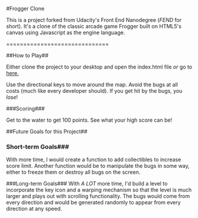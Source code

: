 #Frogger Clone

This is a project forked from Udacity's Front End Nanodegree (_FEND_ for short). It's a clone of the classic arcade game Frogger built on HTML5's canvas using Javascript as the engine language.

==============================

##How to Play##

Either clone the project to your desktop and open the index.html file *or* go to [here.](https://timjkstrickland.com/runbugboy/)

Use the directional keys to move around the map. Avoid the bugs at all costs (much like every developer should). If you get hit by the bugs, you *lose*!

###Scoring###

Get to the water to get 100 points. See what your high score can be!

##Future Goals for this Project##
### Short-term Goals###
With more time, I would create a function to add collectibles to increase score limit. Another function would be to manipulate the bugs in some way, either to freeze them or destroy all bugs on the screen. 

###Long-term Goals###
With *A LOT* more time, I'd build a level to incorporate the key icon and a warping mechanism so that the level is much larger and plays out with scrolling functionality. The bugs would come from every direction and would be generated randomly to appear from every direction at any speed.

